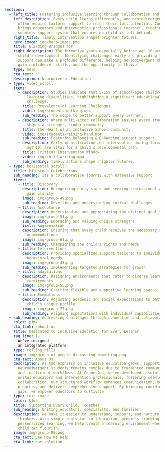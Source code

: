 ```yaml
---
sections:
  - left_title: Fostering inclusive learning through collaboration and understanding.
    left_description: Every child learns differently, and neurodivergent students
      often require tailored support to reach their full potential. Connec2ed
      brings educators and intervention professionals together, creating a
      seamless support system that ensures no child is left behind.
    right_title: Timely intervention shapes brighter futures.
    hero_image: img/hero-image.png
    title: Building Bridges for
    right_description: The formative years—especially before age 10—are crucial in a
      child’s development. Identifying challenges early and providing the right
      support can make a profound difference, helping neurodivergent children
      gain confidence, skills, and the opportunity to thrive.
    type: hero
    cta_text: ""
    description: Neurodiverse Education
  - type: video_scroll
    items:
      - description: Studies indicate that 5-15% of school-aged children face specific
          learning disabilities, highlighting a significant educational
          challenge.​
        title: Prevalence of Learning Challenges
        video: img/students-walking.mp4
        sub_heading: The scope to better support every learner.
      - description: Where multi-actor collaboration ensures every student’s uniqueness
          shapes a stronger, kinder community.
        title: The Heart of an Inclusive School Community
        video: img/students-raising-hand.mp4
        sub_heading: Fostering Belonging & Enhancing student support.
      - description: Early identification and intervention during formative years (up to
          age 10) are vital for a child's developmental path.​
        title: Critical Intervention Window
        video: img/child-writing.mp4
        sub_heading: Timely actions shape brighter futures.
  - type: horizontal_scroll
    title: Milestone Celebrations
    sub_heading: Its a collaborative journey with extensive support
    items:
      - title: Discovery
        description: Recognizing early signs and seeking professional assessments to
          gain clarity
        image: img/group-49.png
        sub_heading: Unveiling and understanding initial challenges
      - title: Acceptance
        description: Understanding and appreciating the distinct qualities each child brings
        image: img/group-51.png
        sub_heading: Embracing and valuing unique strengths
      - title: Augmentation
        description: Ensuring that every child receives the necessary support and
          accommodations
        image: img/group-61.png
        sub_heading: Championing the child's rights and needs
      - title: Interventions
        description: Providing specialized support tailored to individual learning and
          behavioral needs
        image: img/group-43.png
        sub_heading: Implementing targeted strategies for growth
      - title: Adaptations
        description: Designing environments that cater to diverse learning styles and
          requirements
        image: img/group-55.png
        sub_heading: Crafting flexible and supportive learning spaces
      - title: Exemptions
        description: Adjusting academic and social expectations to better suit each
          child's unique profile
        image: img/group-77.png
        sub_heading: Aligning expectations with individual capabilities
  - sub_heading: Addressing challenges through connection and collaboration
    color: pink
    cta_link: /about-us
    title: Dedicated to Inclusive Education for Every Learner
    tag_line: |-
      We’ve designed 
      an integrated platform
    type: rolling_hills
    image: img/group-of-people-discussing-something.png
    cta_text: About Us
    description: As the emphasis on inclusive education grows, supporting
      neurodivergent students remains complex due to fragmented communication
      and inefficient workflows. At Connec2ed, we've developed a solution that
      unites educators and intervention professionals, fostering seamless
      collaboration. Our structured workflow enhances communication, monitors
      progress, and delivers comprehensive support. By bridging coordination
      gaps, we empower educators to cultivate
  - type: text_image
    color: blue
    title: Supporting Every Child, Together
    sub_heading: Uniting educators, specialists, and families.
    description: We make it easier to understand, support, and nurture unique
      thinkers. With simple tools for collaboration, progress tracking, and
      personalized learning, we help create a learning environment where every
      child can flourish.
    image: img/group-80.png
    cta_text: See How We Help
    cta_link: our-solution
---
```

